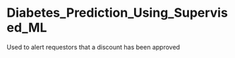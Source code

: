# Diabetes_Prediction_Using_Supervised_ML
Used to alert requestors that a discount has been approved
